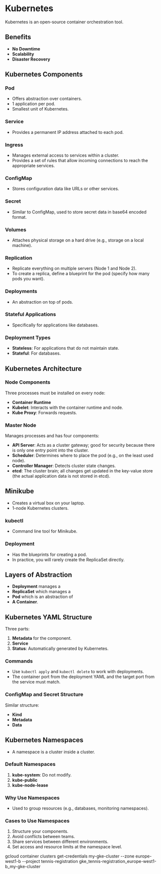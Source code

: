 # Kubernetes

Kubernetes is an open-source container orchestration tool.

## Benefits
- **No Downtime**
- **Scalability**
- **Disaster Recovery**

## Kubernetes Components

### Pod
- Offers abstraction over containers.
- 1 application per pod.
- Smallest unit of Kubernetes.

### Service
- Provides a permanent IP address attached to each pod.

### Ingress
- Manages external access to services within a cluster.
- Provides a set of rules that allow incoming connections to reach the appropriate services.

### ConfigMap
- Stores configuration data like URLs or other services.

### Secret
- Similar to ConfigMap, used to store secret data in base64 encoded format.

### Volumes
- Attaches physical storage on a hard drive (e.g., storage on a local machine).

### Replication
- Replicate everything on multiple servers (Node 1 and Node 2).
- To create a replica, define a blueprint for the pod (specify how many pods you want).

### Deployments
- An abstraction on top of pods.

### Stateful Applications
- Specifically for applications like databases.

### Deployment Types
- **Stateless**: For applications that do not maintain state.
- **Stateful**: For databases.

## Kubernetes Architecture

### Node Components
Three processes must be installed on every node:
- **Container Runtime**
- **Kubelet**: Interacts with the container runtime and node.
- **Kube Proxy**: Forwards requests.

### Master Node
Manages processes and has four components:
- **API Server**: Acts as a cluster gateway; good for security because there is only one entry point into the cluster.
- **Scheduler**: Determines where to place the pod (e.g., on the least used node).
- **Controller Manager**: Detects cluster state changes.
- **etcd**: The cluster brain; all changes get updated in the key-value store (the actual application data is not stored in etcd).

## Minikube
- Creates a virtual box on your laptop.
- 1-node Kubernetes clusters.

### kubectl
- Command line tool for Minikube.

### Deployment
- Has the blueprints for creating a pod.
- In practice, you will rarely create the ReplicaSet directly.

## Layers of Abstraction
- **Deployment** manages a
- **ReplicaSet** which manages a
- **Pod** which is an abstraction of 
- **A Container**.

## Kubernetes YAML Structure
Three parts:
1. **Metadata** for the component.
2. **Service**
3. **Status**: Automatically generated by Kubernetes.

### Commands
- Use `kubectl apply` and `kubectl delete` to work with deployments.
- The container port from the deployment YAML and the target port from the service must match.

### ConfigMap and Secret Structure
Similar structure:
- **Kind**
- **Metadata**
- **Data**

## Kubernetes Namespaces
- A namespace is a cluster inside a cluster.

### Default Namespaces
1. **kube-system**: Do not modify.
2. **kube-public**
3. **kube-node-lease**

### Why Use Namespaces
- Used to group resources (e.g., databases, monitoring namespaces).

### Cases to Use Namespaces
1. Structure your components.
2. Avoid conflicts between teams.
3. Share services between different environments.
4. Set access and resource limits at the namespace level.

gcloud container clusters get-credentials my-gke-cluster --zone europe-west1-b --project tennis-registration
gke_tennis-registration_europe-west1-b_my-gke-cluster


